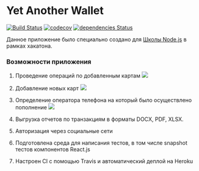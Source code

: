 # Yet Another Wallet
[![Build Status](https://travis-ci.org/NAlexandrov/yaw.svg?branch=master)](https://travis-ci.org/NAlexandrov/yaw)
[![codecov](https://codecov.io/gh/NAlexandrov/yaw/branch/master/graph/badge.svg)](https://codecov.io/gh/NAlexandrov/yaw)
[![dependencies Status](https://david-dm.org/NAlexandrov/yaw/status.svg)](https://david-dm.org/NAlexandrov/yaw)

Данное приложение было специально создано для [Школы Node.js](https://academy.yandex.ru/events/frontend/spb-2017/) в рамках хакатона.

### Возможности приложения

1. Проведение операций по добавленным картам
![](http://yet-another-wallet.herokuapp.com/screenshots/index.png)
2. Добавление новых карт
![](http://yet-another-wallet.herokuapp.com/screenshots/newcard.png)
3. Определение оператора телефона на который было осуществлено пополнение
![](http://yet-another-wallet.herokuapp.com/screenshots/phone.png)
4. Выгрузка отчетов по транзакциям в форматы DOCX, PDF, XLSX.

5. Авторизация через социальные сети

6. Подготовлена среда для написания тестов, в том числе snapshot тестов компонентов React.js

7. Настроен CI с помощью Travis и автоматический деплой на Heroku
